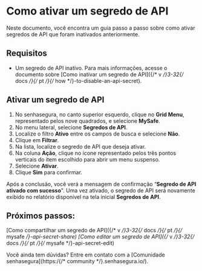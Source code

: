 # Como ativar um segredo de API

Neste documento, você encontra um guia passo a passo sobre como ativar segredos de API que foram inativados anteriormente.

## Requisitos

* Um segredo de API inativo. Para mais informações, acesse o documento sobre [Como inativar um segredo de API]({/* v */}3-32{/* docs */}{/* pt */}{/* how */}-to-disable-an-api-secret).


## Ativar um segredo de API

1. No senhasegura, no canto superior esquerdo, clique no **Grid Menu**, representado pelos nove quadrados, e selecione **MySafe**.
2. No menu lateral, selecione **Segredos de API**.
3. Localize o filtro **Ativo** entre os campos de busca e selecione **Não**.
5. Clique em **Filtrar**.
6. Na lista, localize o segredo de API que deseja ativar.
7. Na coluna **Ação**, clique no ícone representado pelos três pontos verticais do item escolhido para abrir um menu suspenso.
8. Selecione **Ativar**.
9. Clique **Sim** para confirmar.

Após a conclusão, você verá a mensagem de confirmação “**Segredo de API ativado com sucesso**". Uma vez ativado, o segredo de API será novamente exibido no relatório disponível na tela inicial **Segredos de API**.


## Próximos passos:
[Como compartilhar um segredo de API]({/* v */}3-32{/* docs */}{/* pt */}{/* mysafe */}-api-secret-share)
[Como editar um segredo de API]({/* v */}3-32{/* docs */}{/* pt */}{/* mysafe */}-api-secret-edit)

Você ainda tem dúvidas? Entre em contato com a [Comunidade senhasegura](https:/{/* community */}.senhasegura.io/).

